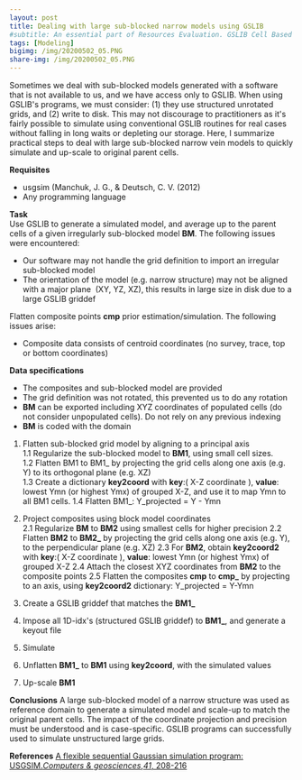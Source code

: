 ```yaml
---
layout: post
title: Dealing with large sub-blocked narrow models using GSLIB
#subtitle: An essential part of Resources Evaluation. GSLIB Cell Based Method.
tags: [Modeling]
bigimg: /img/20200502_05.PNG
share-img: /img/20200502_05.PNG
---
```


Sometimes we deal with sub-blocked models generated with a software that is not available to us, and we have access only to GSLIB. When using GSLIB's programs, we must consider: (1) they use structured unrotated grids, and (2) write to disk. This may not discourage to practitioners as it's fairly possible to simulate using conventional GSLIB routines for real cases without falling in long waits or depleting our storage. Here, I summarize practical steps to deal with large sub-blocked narrow vein models to quickly simulate and up-scale to original parent cells. 

**Requisites**
- usgsim (Manchuk, J. G., & Deutsch, C. V. (2012)
- Any programming language

**Task**  
Use GSLIB to generate a simulated model, and average up to the parent cells of a given irregularly sub-blocked model **BM**. The following issues were encountered:
- Our software may not handle the grid definition to import an irregular sub-blocked model
- The orientation of the model (e.g. narrow structure) may not be aligned with a major plane  (XY, YZ, XZ), this results in large size in disk due to a large GSLIB griddef

Flatten composite points **cmp** prior estimation/simulation. The following issues arise:
- Composite data consists of centroid coordinates (no survey, trace, top or bottom coordinates)

**Data specifications**  
- The composites and sub-blocked model are provided
- The grid definition was not rotated, this prevented us to do any rotation
- **BM** can be exported including XYZ coordinates of populated cells (do not consider unpopulated cells). Do not rely on any previous indexing
- **BM** is coded with the domain

1. Flatten sub-blocked grid model by aligning to a principal axis  
	1.1 Regularize the sub-blocked model to **BM1**, using small cell sizes.  
	1.2 Flatten BM1 to BM1_ by projecting the grid cells along one axis (e.g. Y) to its orthogonal plane (e.g. XZ)  
	1.3 Create a dictionary **key2coord**  with **key**:( X-Z coordinate ), **value**: lowest  Ymn (or highest Ymx) of grouped X-Z, and use it to map Ymn to all BM1 cells. 
	1.4 Flatten BM1_:  Y_projected = Y - Ymn

2. Project composites using block model coordinates  
	2.1 Regularize **BM** to **BM2** using smallest cells for higher precision
	2.2 Flatten **BM2** to **BM2_**  by projecting the grid cells along one axis (e.g. Y), to the perpendicular plane (e.g. XZ)
	2.3 For **BM2**, obtain **key2coord2** with **key**:( X-Z coordinate ), **value**: lowest  Ymn (or highest Ymx) of grouped X-Z
	2.4 Attach the closest XYZ coordinates from **BM2** to the composite points
	2.5	Flatten the composites **cmp** to **cmp_**  by projecting to an axis, using **key2coord2** dictionary: Y_projected = Y-Ymn

3. Create a GSLIB griddef that matches the **BM1_**
4. Impose all 1D-idx's (structured GSLIB griddef) to **BM1_**, and generate a keyout file
5. Simulate 
6. Unflatten **BM1_**  to **BM1** using **key2coord**, with the simulated values
7. Up-scale **BM1** 

**Conclusions**
A large sub-blocked model of a narrow structure was used as reference domain to generate a simulated model and scale-up to match the original parent cells. The impact of the coordinate projection and precision must be understood and is case-specific. GSLIB programs can successfully used to simulate unstructured large grids.

**References**
[A flexible sequential Gaussian simulation program: USGSIM._Computers & geosciences_,_41_, 208-216](https://www.sciencedirect.com/science/article/abs/pii/S0098300411002755)
